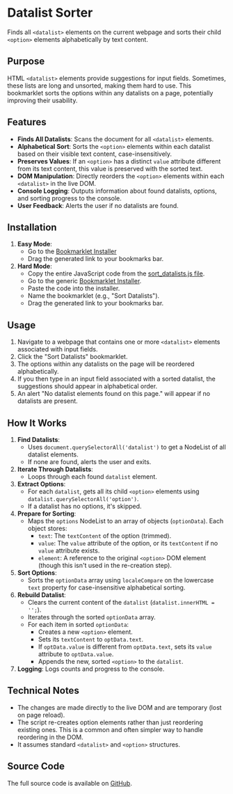 # Datalist Sorter

Finds all `<datalist>` elements on the current webpage and sorts their child `<option>` elements alphabetically by text content.

## Purpose

HTML `<datalist>` elements provide suggestions for input fields. Sometimes, these lists are long and unsorted, making them hard to use. This bookmarklet sorts the options within any datalists on a page, potentially improving their usability.

## Features

-   **Finds All Datalists**: Scans the document for all `<datalist>` elements.
-   **Alphabetical Sort**: Sorts the `<option>` elements within each datalist based on their visible text content, case-insensitively.
-   **Preserves Values**: If an `<option>` has a distinct `value` attribute different from its text content, this value is preserved with the sorted text.
-   **DOM Manipulation**: Directly reorders the `<option>` elements within each `<datalist>` in the live DOM.
-   **Console Logging**: Outputs information about found datalists, options, and sorting progress to the console.
-   **User Feedback**: Alerts the user if no datalists are found.

## Installation

1.  **Easy Mode**:
    *   Go to the [Bookmarklet Installer](https://austegard.com/web-utilities/bookmarklet-installer.html?bookmarklet=sort_datalists.js)
    *   Drag the generated link to your bookmarks bar.
2.  **Hard Mode**:
    *   Copy the entire JavaScript code from the [sort_datalists.js file](https://github.com/oaustegard/bookmarklets/blob/main/sort_datalists.js).
    *   Go to the generic [Bookmarklet Installer](https://austegard.com/web-utilities/bookmarklet-installer.html).
    *   Paste the code into the installer.
    *   Name the bookmarklet (e.g., "Sort Datalists").
    *   Drag the generated link to your bookmarks bar.

## Usage

1.  Navigate to a webpage that contains one or more `<datalist>` elements associated with input fields.
2.  Click the "Sort Datalists" bookmarklet.
3.  The options within any datalists on the page will be reordered alphabetically.
4.  If you then type in an input field associated with a sorted datalist, the suggestions should appear in alphabetical order.
5.  An alert "No datalist elements found on this page." will appear if no datalists are present.

## How It Works

1.  **Find Datalists**:
    *   Uses `document.querySelectorAll('datalist')` to get a NodeList of all datalist elements.
    *   If none are found, alerts the user and exits.
2.  **Iterate Through Datalists**:
    *   Loops through each found `datalist` element.
3.  **Extract Options**:
    *   For each `datalist`, gets all its child `<option>` elements using `datalist.querySelectorAll('option')`.
    *   If a datalist has no options, it's skipped.
4.  **Prepare for Sorting**:
    *   Maps the `options` NodeList to an array of objects (`optionData`). Each object stores:
        *   `text`: The `textContent` of the option (trimmed).
        *   `value`: The `value` attribute of the option, or its `textContent` if no `value` attribute exists.
        *   `element`: A reference to the original `<option>` DOM element (though this isn't used in the re-creation step).
5.  **Sort Options**:
    *   Sorts the `optionData` array using `localeCompare` on the lowercase `text` property for case-insensitive alphabetical sorting.
6.  **Rebuild Datalist**:
    *   Clears the current content of the `datalist` (`datalist.innerHTML = '';`).
    *   Iterates through the sorted `optionData` array.
    *   For each item in sorted `optionData`:
        *   Creates a new `<option>` element.
        *   Sets its `textContent` to `optData.text`.
        *   If `optData.value` is different from `optData.text`, sets its `value` attribute to `optData.value`.
        *   Appends the new, sorted `<option>` to the `datalist`.
7.  **Logging**: Logs counts and progress to the console.

## Technical Notes

-   The changes are made directly to the live DOM and are temporary (lost on page reload).
-   The script re-creates option elements rather than just reordering existing ones. This is a common and often simpler way to handle reordering in the DOM.
-   It assumes standard `<datalist>` and `<option>` structures.

## Source Code

The full source code is available on [GitHub](https://github.com/oaustegard/bookmarklets/blob/main/sort_datalists.js).
